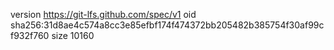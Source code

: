 version https://git-lfs.github.com/spec/v1
oid sha256:31d8ae4c574a8cc3e85efbf174f474372bb205482b385754f30af99cf932f760
size 10160
